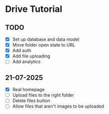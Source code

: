 # Drive Tutorial

## TODO

- [x] Set up database and data model
- [x] Move folder open state to URL
- [x] Add auth
- [x] Add file uploading
- [ ] Add analytics

## 21-07-2025

- [x] Real homepage
- [ ] Upload files to the right folder
- [ ] Delete files button
- [ ] Allow files that aren't images to be uploaded
